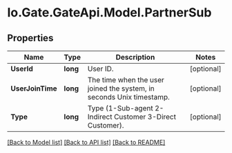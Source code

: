
# Io.Gate.GateApi.Model.PartnerSub

## Properties

Name | Type | Description | Notes
------------ | ------------- | ------------- | -------------
**UserId** | **long** | User ID. | [optional] 
**UserJoinTime** | **long** | The time when the user joined the system, in seconds Unix timestamp. | [optional] 
**Type** | **long** | Type (1-Sub-agent 2-Indirect Customer 3-Direct Customer). | [optional] 

[[Back to Model list]](../README.md#documentation-for-models)
[[Back to API list]](../README.md#documentation-for-api-endpoints)
[[Back to README]](../README.md)
